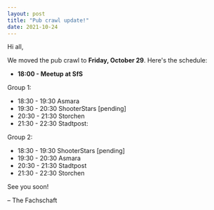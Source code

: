 ```yaml
---
layout: post
title: "Pub crawl update!"
date: 2021-10-24
---
```


Hi all,

We moved the pub crawl to **Friday, October 29**.
Here's the schedule:

- **18:00 - Meetup at SfS**

Group 1:
- 18:30 - 19:30 Asmara
- 19:30 - 20:30 ShooterStars [pending]
- 20:30 - 21:30 Storchen
- 21:30 - 22:30 Stadtpost:

Group 2:
- 18:30 - 19:30 ShooterStars [pending]
- 19:30 - 20:30 Asmara
- 20:30 - 21:30 Stadtpost
- 21:30 - 22:30 Storchen

See you soon!

– The Fachschaft

